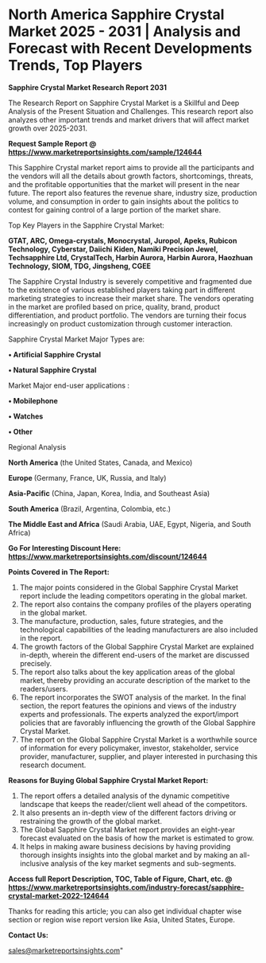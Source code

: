 # North America Sapphire Crystal Market 2025 - 2031 | Analysis and Forecast with Recent Developments Trends, Top Players

<strong>Sapphire Crystal Market Research Report 2031</strong>

The Research Report on Sapphire Crystal Market is a Skillful and Deep Analysis of the Present Situation and Challenges. This research report also analyzes other important trends and market drivers that will affect market growth over 2025-2031.

<strong>Request Sample Report @ <a href=https://www.marketreportsinsights.com/sample/124644>https://www.marketreportsinsights.com/sample/124644</a></strong>

This Sapphire Crystal market report aims to provide all the participants and the vendors will all the details about growth factors, shortcomings, threats, and the profitable opportunities that the market will present in the near future. The report also features the revenue share, industry size, production volume, and consumption in order to gain insights about the politics to contest for gaining control of a large portion of the market share.

Top Key Players in the Sapphire Crystal Market:

<strong>GTAT, ARC, Omega-crystals, Monocrystal, Juropol, Apeks, Rubicon Technology, Cyberstar, Daiichi Kiden, Namiki Precision Jewel, Techsapphire Ltd, CrystalTech, Harbin Aurora, Harbin Aurora, Haozhuan Technology, SIOM, TDG, Jingsheng, CGEE</strong>

The Sapphire Crystal Industry is severely competitive and fragmented due to the existence of various established players taking part in different marketing strategies to increase their market share. The vendors operating in the market are profiled based on price, quality, brand, product differentiation, and product portfolio. The vendors are turning their focus increasingly on product customization through customer interaction.

Sapphire Crystal Market Major Types are:

<strong>• Artificial Sapphire Crystal

• Natural Sapphire Crystal</strong>

Market Major end-user applications :

<strong>• Mobilephone

• Watches

• Other</strong>

Regional Analysis

</u><strong><b>North America</b></strong> (the United States, Canada, and Mexico)

<strong><b>Europe </b></strong>(Germany, France, UK, Russia, and Italy)

<strong><b>Asia-Pacific</b></strong> (China, Japan, Korea, India, and Southeast Asia)

<strong><b>South America</b></strong> (Brazil, Argentina, Colombia, etc.)

<strong><b>The Middle East and Africa</b></strong> (Saudi Arabia, UAE, Egypt, Nigeria, and South Africa)

<strong>Go For Interesting Discount Here: <a href=https://www.marketreportsinsights.com/discount/124644>https://www.marketreportsinsights.com/discount/124644</a></strong>

<strong>Points Covered in The Report:</strong>
<ol>
  <li>The major points considered in the Global Sapphire Crystal Market report include the leading competitors operating in the global market.</li>
  <li>The report also contains the company profiles of the players operating in the global market.</li>
  <li>The manufacture, production, sales, future strategies, and the technological capabilities of the leading manufacturers are also included in the report.</li>
  <li>The growth factors of the Global Sapphire Crystal Market are explained in-depth, wherein the different end-users of the market are discussed precisely.</li>
  <li>The report also talks about the key application areas of the global market, thereby providing an accurate description of the market to the readers/users.</li>
  <li>The report incorporates the SWOT analysis of the market. In the final section, the report features the opinions and views of the industry experts and professionals. The experts analyzed the export/import policies that are favorably influencing the growth of the Global Sapphire Crystal Market.</li>
  <li>The report on the Global Sapphire Crystal Market is a worthwhile source of information for every policymaker, investor, stakeholder, service provider, manufacturer, supplier, and player interested in purchasing this research document.</li>
</ol>
<strong>Reasons for Buying Global Sapphire Crystal Market Report:</strong>

<ol>
  <li>The report offers a detailed analysis of the dynamic competitive landscape that keeps the reader/client well ahead of the competitors.</li>
  <li>It also presents an in-depth view of the different factors driving or restraining the growth of the global market.</li>
  <li>The Global Sapphire Crystal Market report provides an eight-year forecast evaluated on the basis of how the market is estimated to grow.</li>
  <li>It helps in making aware business decisions by having providing thorough insights insights into the global market and by making an all-inclusive analysis of the key market segments and sub-segments.</li>
</ol>
<strong>Access full Report Description, TOC, Table of Figure, Chart, etc. @ <a href=https://www.marketreportsinsights.com/industry-forecast/sapphire-crystal-market-2022-124644>https://www.marketreportsinsights.com/industry-forecast/sapphire-crystal-market-2022-124644</a></strong>


Thanks for reading this article; you can also get individual chapter wise section or region wise report version like Asia, United States, Europe.

<strong>Contact Us:</strong>

sales@marketreportsinsights.com"
